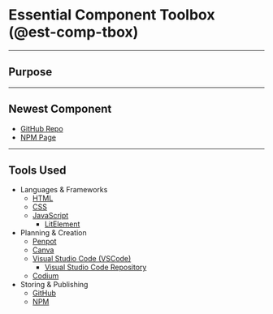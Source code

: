 # Essential Component Toolbox (@est-comp-tbox)

---
## Purpose

---
## Newest Component
* [GitHub Repo]()
* [NPM Page]()
---
## Tools Used

* Languages & Frameworks
  * [HTML]()
  * [CSS]()
  * [JavaScript]()
    * [LitElement]()
* Planning & Creation
  * [Penpot]()
  * [Canva]()
  * [Visual Studio Code (VSCode)]()
    * [Visual Studio Code Repository]()
  * [Codium]()
* Storing & Publishing
  * [GitHub]()
  * [NPM]()
